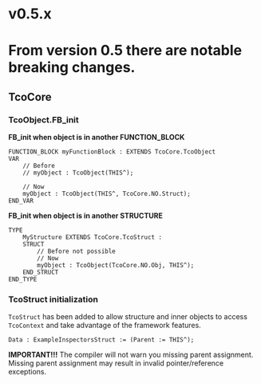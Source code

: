 # v0.5.x

# From version 0.5 there are notable breaking changes.

## TcoCore

### TcoObject.FB_init 

**FB_init when object is in another FUNCTION_BLOCK**


~~~
FUNCTION_BLOCK myFunctionBlock : EXTENDS TcoCore.TcoObject
VAR
    // Before
    // myObject : TcoObject(THIS^);

    // Now
    myObject : TcoObject(THIS^, TcoCore.NO.Struct);
END_VAR    
~~~

**FB_init when object is in another STRUCTURE**

~~~
TYPE
    MyStructure EXTENDS TcoCore.TcoStruct :
    STRUCT
        // Before not possible         
        // Now
        myObject : TcoObject(TcoCore.NO.Obj, THIS^);
    END_STRUCT
END_TYPE
~~~

### TcoStruct initialization

`TcoStruct` has been added to allow structure and inner objects to access `TcoContext` and take advantage of the framework features.

~~~
Data : ExampleInspectorsStruct := (Parent := THIS^);
~~~

**IMPORTANT!!!** The compiler will not warn you missing parent assignment. Missing parent assignment may result in invalid pointer/reference exceptions.